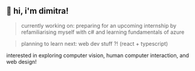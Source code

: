 ## 👋 hi, i'm dimitra!
> currently working on: preparing for an upcoming internship by refamiliarising myself with c# and learning fundamentals of azure

> planning to learn next: web dev stuff ?! (react + typescript)

interested in exploring computer vision, human computer interaction, and web design!


<!--
**tomatomayhem/tomatomayhem** is a ✨ _special_ ✨ repository because its `README.md` (this file) appears on your GitHub profile.

Here are some ideas to get you started:

- 🔭 I’m currently working on ...
- 🌱 I’m currently learning ...
- 👯 I’m looking to collaborate on ...
- 🤔 I’m looking for help with ...
- 💬 Ask me about ...
- 📫 How to reach me: ...
- 😄 Pronouns: ...
- ⚡ Fun fact: ...
-->

